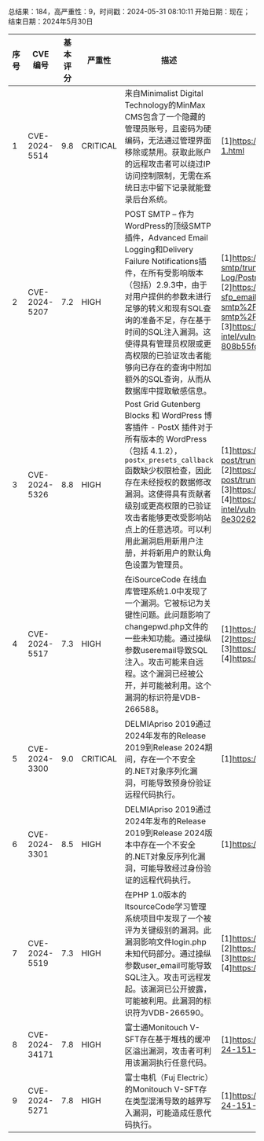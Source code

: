 总结果：184，高严重性：9，时间戳：2024-05-31 08:10:11
开始日期：现在；结束日期：2024年5月30日

| 序号 | CVE 编号 | 基本评分 | 严重性 | 描述 | 参考文献 |
|-----|--------|------------|----------|-------------|------------|
| 1 | CVE-2024-5514 | 9.8  | CRITICAL | 来自Minimalist Digital Technology的MinMax CMS包含了一个隐藏的管理员账号，且密码为硬编码，无法通过管理界面移除或禁用。获取此账户的远程攻击者可以绕过IP访问控制限制，无需在系统日志中留下记录就能登录后台系统。 | [1]https://www.twcert.org.tw/tw/cp-132-7828-c08b8-1.html |
| 2 | CVE-2024-5207 | 7.2  | HIGH | POST SMTP – 作为WordPress的顶级SMTP插件，Advanced Email Logging和Delivery Failure Notifications插件，在所有受影响版本（包括）2.9.3中，由于对用户提供的参数未进行足够的转义和现有SQL查询的准备不足，存在基于时间的SQL注入漏洞。这使得具有管理员权限或更高权限的已验证攻击者能够向已存在的查询中附加额外的SQL查询，从而从数据库中提取敏感信息。 | [1]https://plugins.trac.wordpress.org/browser/post-smtp/trunk/Postman/Postman-Email-Log/PostmanEmailQueryLog.php?rev=2974258#L262<br>[2]https://plugins.trac.wordpress.org/changeset?sfp_email=&sfph_mail=&reponame=&new=3094453%40post-smtp%2Ftrunk&old=3090744%40post-smtp%2Ftrunk&sfp_email=&sfph_mail=<br>[3]https://www.wordfence.com/threat-intel/vulnerabilities/id/103db583-9399-4a45-a316-808b55fc6a6c?source=cve |
| 3 | CVE-2024-5326 | 8.8  | HIGH | Post Grid Gutenberg Blocks 和 WordPress 博客插件 - PostX 插件对于所有版本的 WordPress（包括 4.1.2），`postx_presets_callback` 函数缺少权限检查，因此存在未经授权的数据修改漏洞。这使得具有贡献者级别或更高权限的已验证攻击者能够更改受影响站点上的任意选项。可以利用此漏洞启用新用户注册，并将新用户的默认角色设置为管理员。 | [1]https://plugins.trac.wordpress.org/browser/ultimate-post/trunk/classes/Styles.php#L160<br>[2]https://plugins.trac.wordpress.org/browser/ultimate-post/trunk/classes/Styles.php#L177<br>[3]https://plugins.trac.wordpress.org/changeset/3093815/<br>[4]https://www.wordfence.com/threat-intel/vulnerabilities/id/07a3db33-3787-4b63-835d-8e3026206842?source=cve |
| 4 | CVE-2024-5517 | 7.3  | HIGH | 在iSourceCode 在线血库管理系统1.0中发现了一个漏洞。它被标记为关键性问题。此问题影响了changepwd.php文件的一些未知功能。通过操纵参数useremail导致SQL注入。攻击可能来自远程。这个漏洞已经被公开，并可能被利用。这个漏洞的标识符是VDB-266588。 | [1]https://github.com/ppp-src/ha/issues/4<br>[2]https://vuldb.com/?ctiid.266588<br>[3]https://vuldb.com/?id.266588<br>[4]https://vuldb.com/?submit.346225 |
| 5 | CVE-2024-3300 | 9.0  | CRITICAL | DELMIApriso 2019通过2024年发布的Release 2019到Release 2024期间，存在一个不安全的.NET对象序列化漏洞，可能导致预身份验证远程代码执行。 | [1]https://www.3ds.com/vulnerability/advisories |
| 6 | CVE-2024-3301 | 8.5  | HIGH | DELMIApriso 2019通过2024年发布的Release 2019到Release 2024版本中存在一个不安全的.NET对象反序列化漏洞，可能导致经过身份验证的远程代码执行。 | [1]https://www.3ds.com/vulnerability/advisories |
| 7 | CVE-2024-5519 | 7.3  | HIGH | 在PHP 1.0版本的ItsourceCode学习管理系统项目中发现了一个被评为关键级别的漏洞。此漏洞影响文件login.php未知代码部分。通过操纵参数user_email可能导致SQL注入。攻击可远程发起。该漏洞已公开披露，可能被利用。此漏洞的标识符为VDB-266590。 | [1]https://github.com/L1OudFd8cl09/CVE/issues/2<br>[2]https://vuldb.com/?ctiid.266590<br>[3]https://vuldb.com/?id.266590<br>[4]https://vuldb.com/?submit.346310 |
| 8 | CVE-2024-34171 | 7.8  | HIGH | 富士通Monitouch V-SFT存在基于堆栈的缓冲区溢出漏洞，攻击者可利用该漏洞执行任意代码。 | [1]https://www.cisa.gov/news-events/ics-advisories/icsa-24-151-02 |
| 9 | CVE-2024-5271 | 7.8  | HIGH | 富士电机（Fuj Electric）的Monitouch V-SFT存在类型混淆导致的越界写入漏洞，可能造成任意代码执行。 | [1]https://www.cisa.gov/news-events/ics-advisories/icsa-24-151-02 |